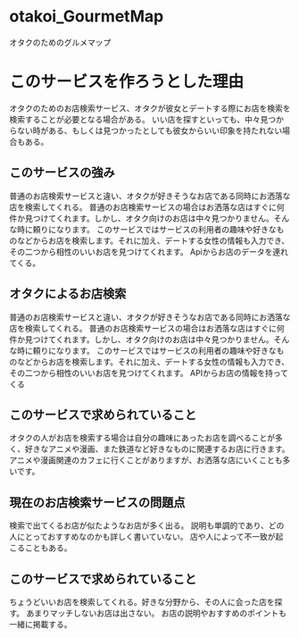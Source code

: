 # otakoi_GourmetMap
オタクのためのグルメマップ

# このサービスを作ろうとした理由
オタクのためのお店検索サービス、オタクが彼女とデートする際にお店を検索を検索することが必要となる場合がある。
いい店を探すといっても、中々見つからない時がある、もしくは見つかったとしても彼女からいい印象を持たれない場合もある。


## このサービスの強み
普通のお店検索サービスと違い、オタクが好きそうなお店である同時にお洒落な店を検索してくれる。
普通のお店検索サービスの場合はお洒落な店はすぐに何件か見つけてくれます。しかし、オタク向けのお店は中々見つかりません。そんな時に頼りになります。
このサービスではサービスの利用者の趣味や好きなものなどからお店を検索します。それに加え、デートする女性の情報も入力でき、その二つから相性のいいお店を見つけてくれます。
Apiからお店のデータを連れてくる。



## オタクによるお店検索
普通のお店検索サービスと違い、オタクが好きそうなお店である同時にお洒落な店を検索してくれる。
普通のお店検索サービスの場合はお洒落な店はすぐに何件か見つけてくれます。しかし、オタク向けのお店は中々見つかりません。そんな時に頼りになります。
このサービスではサービスの利用者の趣味や好きなものなどからお店を検索します。それに加え、デートする女性の情報も入力でき、その二つから相性のいいお店を見つけてくれます。
APIからお店の情報を持ってくる

## このサービスで求められていること
オタクの人がお店を検索する場合は自分の趣味にあったお店を調べることが多く、好きなアニメや漫画、また鉄道など好きなものに関連するお店に行きます。
アニメや漫画関連のカフェに行くことがありますが、お洒落な店にいくことも多いです。

## 現在のお店検索サービスの問題点
検索で出てくるお店が似たようなお店が多く出る。
説明も単調的であり、どの人にとっておすすめなのかも詳しく書いていない。
店や人によって不一致が起こることもある。

## このサービスで求められていること

ちょうどいいお店を検索してくれる。好きな分野から、その人に会った店を探す。
あまりマッチしないお店は出さない。
お店の説明やおすすめのポイントも一緒に掲載する。





